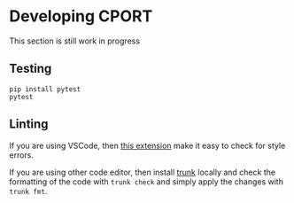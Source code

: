 # Developing CPORT

This section is still work in progress

## Testing

```text
pip install pytest
pytest
```

## Linting

If you are using VSCode, then [this extension](https://marketplace.visualstudio.com/items?itemName=Trunk.io) make it easy to check for style errors.

If you are using other code editor, then install [trunk](https://trunk.io/products/check) locally and check the formatting of the code with `trunk check` and simply apply the changes with `trunk fmt`.
